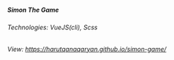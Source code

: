 ##### Simon The Game

###### Technologies: VueJS(cli), Scss
###### View: https://harutqanaqaryan.github.io/simon-game/
